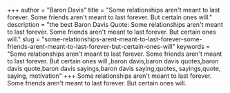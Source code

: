 +++
author = "Baron Davis"
title = "Some relationships aren't meant to last forever. Some friends aren't meant to last forever. But certain ones will."
description = "the best Baron Davis Quote: Some relationships aren't meant to last forever. Some friends aren't meant to last forever. But certain ones will."
slug = "some-relationships-arent-meant-to-last-forever-some-friends-arent-meant-to-last-forever-but-certain-ones-will"
keywords = "Some relationships aren't meant to last forever. Some friends aren't meant to last forever. But certain ones will.,baron davis,baron davis quotes,baron davis quote,baron davis sayings,baron davis saying,quotes, sayings,quote, saying, motivation"
+++
Some relationships aren't meant to last forever. Some friends aren't meant to last forever. But certain ones will.
